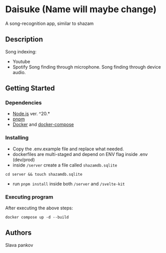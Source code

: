 # Daisuke (Name will maybe change)

A song-recognition app, similar to shazam

## Description

Song indexing:

- Youtube
- Spotify
  Song finding through microphone.
  Song finding through device audio.

## Getting Started

### Dependencies

- [Node.js](https://nodejs.org/en) ver. ^20.\*
- [pnpm](https://pnpm.io)
- [Docker](https://docs.docker.com) and [docker-compose](https://docs.docker.com/compose)

### Installing

- Copy the .env.example file and replace what needed.
- dockerfiles are multi-staged and depend on ENV flag inside .env (dev/prod)
- inside `/server` create a file called `shazamdb.sqlite`

```
cd server && touch shazamdb.sqlite
```

- run `pnpm install` inside both `/server` and `/svelte-kit`

### Executing program

After executing the above steps:

```
docker compose up -d --build
```

## Authors

Slava pankov

